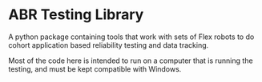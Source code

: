 # ABR Testing Library

A python package containing tools that work with sets of Flex robots to do cohort application based reliability testing and data tracking.

Most of the code here is intended to run on a computer that is running the testing, and must be kept compatible with Windows.

